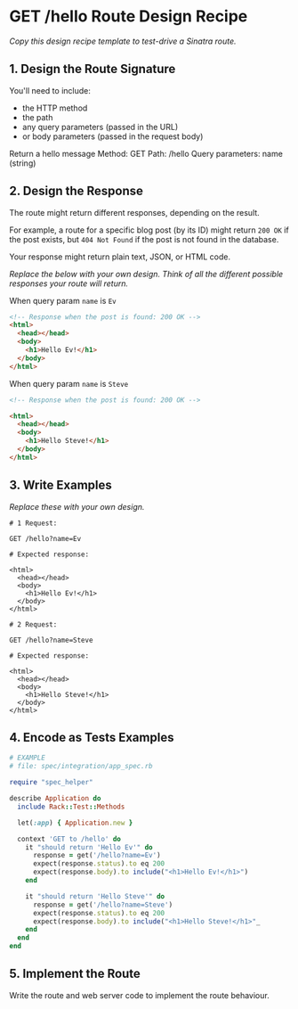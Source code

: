 # GET /hello Route Design Recipe

_Copy this design recipe template to test-drive a Sinatra route._

## 1. Design the Route Signature

You'll need to include:
  * the HTTP method
  * the path
  * any query parameters (passed in the URL)
  * or body parameters (passed in the request body)

Return a hello message
Method: GET
Path: /hello
Query parameters: 
  name (string)


## 2. Design the Response

The route might return different responses, depending on the result.

For example, a route for a specific blog post (by its ID) might return `200 OK` if the post exists, but `404 Not Found` if the post is not found in the database.

Your response might return plain text, JSON, or HTML code. 

_Replace the below with your own design. Think of all the different possible responses your route will return._

When query param `name` is `Ev`

```html
<!-- Response when the post is found: 200 OK -->
<html>
  <head></head>
  <body>
    <h1>Hello Ev!</h1>
  </body>
</html>
```
When query param `name` is `Steve`

```html
<!-- Response when the post is found: 200 OK -->

<html>
  <head></head>
  <body>
    <h1>Hello Steve!</h1>
  </body>
</html>
```

## 3. Write Examples

_Replace these with your own design._

```
# 1 Request:

GET /hello?name=Ev

# Expected response:

<html>
  <head></head>
  <body>
    <h1>Hello Ev!</h1>
  </body>
</html>

```

```
# 2 Request:

GET /hello?name=Steve

# Expected response:

<html>
  <head></head>
  <body>
    <h1>Hello Steve!</h1>
  </body>
</html>

```

## 4. Encode as Tests Examples

```ruby
# EXAMPLE
# file: spec/integration/app_spec.rb

require "spec_helper"

describe Application do
  include Rack::Test::Methods

  let(:app) { Application.new }

  context 'GET to /hello' do
    it "should return 'Hello Ev'" do
      response = get('/hello?name=Ev')
      expect(response.status).to eq 200
      expect(response.body).to include("<h1>Hello Ev!</h1>")
    end

    it "should return 'Hello Steve'" do
      response = get('/hello?name=Steve')
      expect(response.status).to eq 200
      expect(response.body).to include("<h1>Hello Steve!</h1>"_
    end
  end
end
```

## 5. Implement the Route

Write the route and web server code to implement the route behaviour.